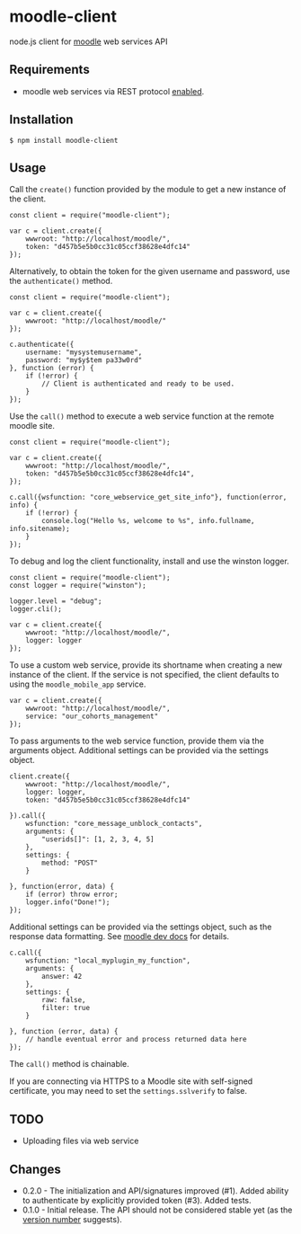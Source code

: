 moodle-client
=============

node.js client for [moodle](https://moodle.org/) web services API

## Requirements

* moodle web services via REST protocol [enabled](https://docs.moodle.org/en/Using_web_services).

## Installation

    $ npm install moodle-client

## Usage

Call the `create()` function provided by the module to get a new instance of the client.

    const client = require("moodle-client");

    var c = client.create({
        wwwroot: "http://localhost/moodle/",
        token: "d457b5e5b0cc31c05ccf38628e4dfc14"
    });

Alternatively, to obtain the token for the given username and password, use the `authenticate()` method.

    const client = require("moodle-client");

    var c = client.create({
        wwwroot: "http://localhost/moodle/"
    });

    c.authenticate({
        username: "mysystemusername",
        password: "my$y$tem pa33w0rd"
    }, function (error) {
        if (!error) {
            // Client is authenticated and ready to be used.
        }
    });

Use the `call()` method to execute a web service function at the remote moodle site.

    const client = require("moodle-client");

    var c = client.create({
        wwwroot: "http://localhost/moodle/",
        token: "d457b5e5b0cc31c05ccf38628e4dfc14",
    });

    c.call({wsfunction: "core_webservice_get_site_info"}, function(error, info) {
        if (!error) {
            console.log("Hello %s, welcome to %s", info.fullname, info.sitename);
        }
    });

To debug and log the client functionality, install and use the winston logger.

    const client = require("moodle-client");
    const logger = require("winston");

    logger.level = "debug";
    logger.cli();

    var c = client.create({
        wwwroot: "http://localhost/moodle/",
        logger: logger
    });

To use a custom web service, provide its shortname when creating a new instance of the client. If the service is not specified, the
client defaults to using the `moodle_mobile_app` service.

    var c = client.create({
        wwwroot: "http://localhost/moodle/",
        service: "our_cohorts_management"
    });


To pass arguments to the web service function, provide them via the arguments object. Additional settings can be provided via the
settings object.

    client.create({
        wwwroot: "http://localhost/moodle/",
        logger: logger,
        token: "d457b5e5b0cc31c05ccf38628e4dfc14"

    }).call({
        wsfunction: "core_message_unblock_contacts",
        arguments: {
            "userids[]": [1, 2, 3, 4, 5]
        },
        settings: {
            method: "POST"
        }

    }, function(error, data) {
        if (error) throw error;
        logger.info("Done!");
    });

Additional settings can be provided via the settings object, such as the response data formatting.
See [moodle dev docs](https://docs.moodle.org/dev/Creating_a_web_service_client#Text_formats) for details.

    c.call({
        wsfunction: "local_myplugin_my_function",
        arguments: {
            answer: 42
        },
        settings: {
            raw: false,
            filter: true
        }

    }, function (error, data) {
        // handle eventual error and process returned data here
    });

The `call()` method is chainable.

If you are connecting via HTTPS to a Moodle site with self-signed certificate, you may need to set the
`settings.sslverify` to false.

## TODO

* Uploading files via web service

## Changes

* 0.2.0 - The initialization and API/signatures improved (#1). Added ability to authenticate by explicitly provided token (#3).
          Added tests.
* 0.1.0 - Initial release. The API should not be considered stable yet (as the [version number](http://semver.org/) suggests).
